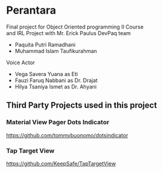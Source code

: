 # Perantara
Final project for Object Oriented programming II Course <br/>
and IRL Project with Mr. Erick Paulus
DevPaq team
- Paquita Putri Ramadhani
- Muhammad Islam Taufikurahman

Voice Actor
- Vega Savera Yuana as Eti
- Fauzi Faruq Nabbani as Dr. Drajat
- Hilya Tsaniya Ismet as Dr. Ahyani

## Third Party Projects used in this project
### Material View Pager Dots Indicator <br/>
https://github.com/tommybuonomo/dotsindicator
<br/>
### Tap Target View <br/>
https://github.com/KeepSafe/TapTargetView
